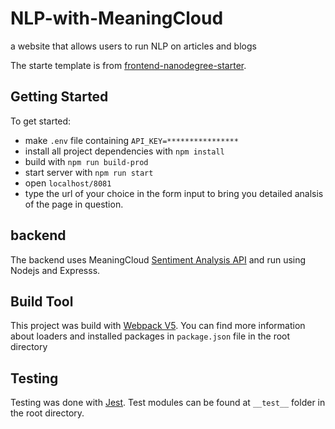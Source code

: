 # NLP-with-MeaningCloud
a website that allows users to run NLP on articles and blogs

The starte template is from [frontend-nanodegree-starter](https://github.com/udacity/fend-webpack-content).

## Getting Started
To get started:

* make `.env` file containing `API_KEY=****************`
* install all project dependencies with `npm install`
* build with `npm run build-prod`
* start server with `npm run start`
* open `localhost/8081`
* type the url of your choice in the form input to bring you detailed analsis of the page in question.

## backend
The backend uses MeaningCloud [Sentiment Analysis API](https://www.meaningcloud.com/developer/sentiment-analysis) and run using Nodejs and Expresss.

## Build Tool
This project was build with [Webpack V5](https://github.com/webpack/webpack). You can find more information about loaders and installed packages in `package.json` file in the root directory

## Testing
Testing was done with [Jest](https://github.com/facebook/jest). Test modules can be found at `__test__` folder in the root directory.
